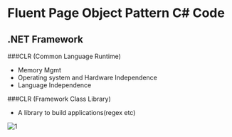 # Fluent Page Object Pattern C# Code

## .NET Framework

###CLR (Common Language Runtime)
* Memory Mgmt
* Operating system and Hardware Independence
* Language Independence

###CLR (Framework Class Library)
* A library to build applications(regex etc)

![1](https://user-images.githubusercontent.com/8856857/27516012-0fb2c078-59f4-11e7-88af-02ce23f9b919.PNG)

